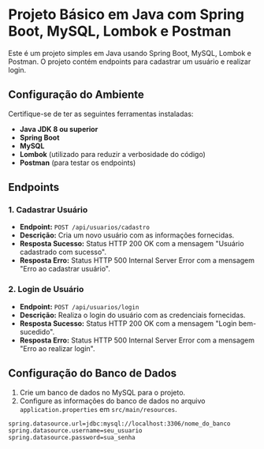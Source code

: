 # Projeto Básico em Java com Spring Boot, MySQL, Lombok e Postman


Este é um projeto simples em Java usando Spring Boot, MySQL, Lombok e Postman. O projeto contém endpoints para cadastrar um usuário e realizar login.


## Configuração do Ambiente


Certifique-se de ter as seguintes ferramentas instaladas:


- **Java JDK 8 ou superior**
- **Spring Boot**
- **MySQL**
- **Lombok** (utilizado para reduzir a verbosidade do código)
- **Postman** (para testar os endpoints)

## Endpoints


### 1. Cadastrar Usuário
- **Endpoint:** `POST /api/usuarios/cadastro`
- **Descrição:** Cria um novo usuário com as informações fornecidas.
- **Resposta Sucesso:** Status HTTP 200 OK com a mensagem "Usuário cadastrado com sucesso".
- **Resposta Erro:** Status HTTP 500 Internal Server Error com a mensagem "Erro ao cadastrar usuário".


### 2. Login de Usuário
- **Endpoint:** `POST /api/usuarios/login`
- **Descrição:** Realiza o login do usuário com as credenciais fornecidas.
- **Resposta Sucesso:** Status HTTP 200 OK com a mensagem "Login bem-sucedido".
- **Resposta Erro:** Status HTTP 500 Internal Server Error com a mensagem "Erro ao realizar login".



## Configuração do Banco de Dados

1. Crie um banco de dados no MySQL para o projeto.
2. Configure as informações do banco de dados no arquivo `application.properties` em `src/main/resources`.

```properties
spring.datasource.url=jdbc:mysql://localhost:3306/nome_do_banco
spring.datasource.username=seu_usuario
spring.datasource.password=sua_senha
